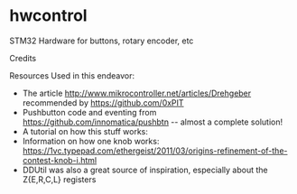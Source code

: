 # hwcontrol
STM32 Hardware for buttons, rotary encoder, etc


Credits

Resources Used in this endeavor:
-  The article http://www.mikrocontroller.net/articles/Drehgeber recommended by https://github.com/0xPIT
-  Pushbutton code and eventing from https://github.com/innomatica/pushbtn -- almost a complete solution!
-  A tutorial on how this stuff works:
-  Information on how one knob works: https://1vc.typepad.com/ethergeist/2011/03/origins-refinement-of-the-contest-knob-i.html
-  DDUtil was also a great source of inspiration, especially about the Z{E,R,C,L} registers
  
